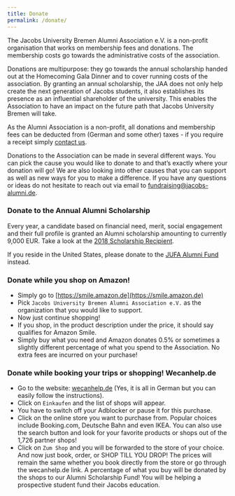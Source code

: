 ```yaml
---
title: Donate
permalink: /donate/
---
```


The Jacobs University Bremen Alumni Association e.V. is a non-profit organisation that works on membership fees and donations. 
The membership costs go towards the administrative costs of the association. 

Donations are multipurpose: they go towards the annual scholarship handed out at the Homecoming Gala Dinner and to cover running costs of the association. 
By granting an annual scholarship, the JAA does not only help create the next generation of Jacobs students, it also establishes its presence as an influential shareholder of the university. 
This enables the Association to have an impact on the future path that Jacobs University Bremen will take.

As the Alumni Association is a non-profit, all donations and membership fees can be deducted from (German and some other) taxes - if you require a receipt simply [contact us](mailto:support@jacobs-alumni.de).

Donations to the Association can be made in several different ways.
You can pick the cause you would like to donate to and that’s exactly where your donation will go!
We are also looking into other causes that you can support as well as new ways for you to make a difference.
If you have any questions or ideas do not hesitate to reach out via email to [fundraising@jacobs-alumni.de](mailto:fundraising@jacobs-alumni.de). 

### Donate to the Annual Alumni Scholarship

Every year, a candidate based on financial need, merit, social engagement and their full profile is granted an Alumni scholarship amounting to currently 9,000 EUR. 
Take a look at the [2018 Scholarship Recipient](https://www.jacobs-university.de/news/alumni-scholarship-kazakhstan-bremen). 

If you reside in the United States, please donate to the [JUFA Alumni Fund](http://www.jacobs-university-foundation.org/ronny-wells-scholarship.html) instead. 

### Donate while you shop on Amazon!

- Simply go to [https://smile.amazon.de](https://smile.amazon.de)
- Pick `Jacobs University Bremen Alumni Association e.V.` as the organization that you would like to support.
- Now just continue shopping!
- If you shop, in the product description under the price, it should say qualifies for Amazon
Smile.
- Simply buy what you need and Amazon donates 0.5% or sometimes a slightly different percentage of what you spend to the Association.
No extra fees are incurred on your purchase!

### Donate while booking your trips or shopping! Wecanhelp.de

- Go to the website: [wecanhelp.de](https://wecanhelp.de) (Yes, it is all in German but you can easily follow the instructions).
- Click on `Einkaufen` and the list of shops will appear.
- You have to switch off your Adblocker or pause it for this purchase.
- Click on the online store you want to purchase from. Popular choices include Booking.com,
Deutsche Bahn and even IKEA. You can also use the search button and look for your favorite
products or shops out of the 1,726 partner shops!
- Click on `Zum Shop` and you will be forwarded to the store of your choice.
And now just book, order, or SHOP TILL YOU DROP!
The prices will remain the same whether you book directly from the store or go through the
wecanhelp.de link.
A percentage of what you buy will be donated by the shops to our Alumni Scholarship Fund!
You will be helping a prospective student fund their Jacobs education.
